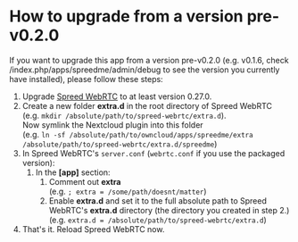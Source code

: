 # How to upgrade from a version pre-v0.2.0

If you want to upgrade this app from a version pre-v0.2.0 (e.g. v0.1.6, check
/index.php/apps/spreedme/admin/debug to see the version you currently have installed),
please follow these steps:

1. Upgrade [Spreed WebRTC](https://github.com/strukturag/spreed-webrtc) to at least version 0.27.0.
2. Create a new folder **extra.d** in the root directory of Spreed WebRTC  
   (e.g. `mkdir /absolute/path/to/spreed-webrtc/extra.d`).  
   Now symlink the Nextcloud plugin into this folder  
   (e.g. `ln -sf /absolute/path/to/owncloud/apps/spreedme/extra /absolute/path/to/spreed-webrtc/extra.d/spreedme`)
3. In Spreed WebRTC's `server.conf` (`webrtc.conf` if you use the packaged version):
   1. In the **[app]** section:
      1. Comment out **extra**  
         (e.g. `; extra = /some/path/doesnt/matter`)
      2. Enable **extra.d** and set it to the full absolute path to Spreed WebRTC's **extra.d** directory (the directory you created in step 2.)  
         (e.g. `extra.d = /absolute/path/to/spreed-webrtc/extra.d`)
3. That's it. Reload Spreed WebRTC now.
